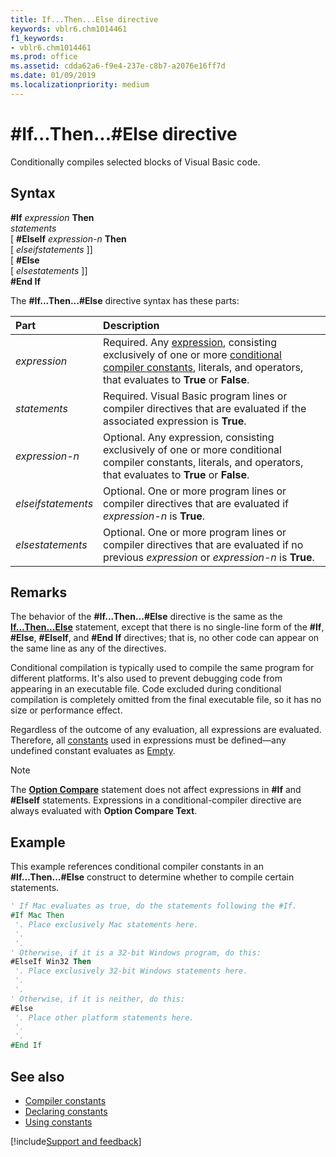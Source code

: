 ```yaml
---
title: If...Then...Else directive
keywords: vblr6.chm1014461
f1_keywords:
- vblr6.chm1014461
ms.prod: office
ms.assetid: cdda62a6-f9e4-237e-c8b7-a2076e16ff7d
ms.date: 01/09/2019
ms.localizationpriority: medium
---
```



# #If...Then...#Else directive

Conditionally compiles selected blocks of Visual Basic code.

## Syntax

**#If** _expression_ **Then**  
 _statements_  
[ **#ElseIf** _expression-n_ **Then**  
[ _elseifstatements_ ]]  
[ **#Else**  
[ _elsestatements_ ]]  
 **#End If**

The **#If...Then...#Else** directive syntax has these parts:

|Part|Description|
|:-----|:-----|
| _expression_|Required. Any [expression](../../Glossary/vbe-glossary.md#expression), consisting exclusively of one or more [conditional compiler constants](../../Glossary/vbe-glossary.md#conditional-compiler-constant), literals, and operators, that evaluates to **True** or **False**.|
| _statements_|Required. Visual Basic program lines or compiler directives that are evaluated if the associated expression is **True**.|
| _expression-n_|Optional. Any expression, consisting exclusively of one or more conditional compiler constants, literals, and operators, that evaluates to **True** or **False**.|
| _elseifstatements_|Optional. One or more program lines or compiler directives that are evaluated if  _expression-n_ is **True**.|
| _elsestatements_|Optional. One or more program lines or compiler directives that are evaluated if no previous  _expression_ or _expression-n_ is **True**.|

## Remarks

The behavior of the **#If...Then...#Else** directive is the same as the **[If...Then...Else](ifthenelse-statement.md)** statement, except that there is no single-line form of the **#If**, **#Else**, **#ElseIf**, and **#End If** directives; that is, no other code can appear on the same line as any of the directives. 

Conditional compilation is typically used to compile the same program for different platforms. It's also used to prevent debugging code from appearing in an executable file. Code excluded during conditional compilation is completely omitted from the final executable file, so it has no size or performance effect.

Regardless of the outcome of any evaluation, all expressions are evaluated. Therefore, all [constants](../../Glossary/vbe-glossary.md#constant) used in expressions must be defined—any undefined constant evaluates as [Empty](../../Glossary/vbe-glossary.md#empty).

> [!NOTE] 
> The **[Option Compare](option-compare-statement.md)** statement does not affect expressions in **#If** and **#ElseIf** statements. Expressions in a conditional-compiler directive are always evaluated with **Option Compare Text**.


## Example

This example references conditional compiler constants in an **#If...Then...#Else** construct to determine whether to compile certain statements.


```vb
' If Mac evaluates as true, do the statements following the #If. 
#If Mac Then 
 '. Place exclusively Mac statements here. 
 '. 
 '. 
' Otherwise, if it is a 32-bit Windows program, do this: 
#ElseIf Win32 Then 
 '. Place exclusively 32-bit Windows statements here. 
 '. 
 '. 
' Otherwise, if it is neither, do this: 
#Else 
 '. Place other platform statements here. 
 '. 
 '. 
#End If
```

## See also

- [Compiler constants](../../concepts/getting-started/compiler-constants.md)
- [Declaring constants](../../concepts/getting-started/declaring-constants.md)
- [Using constants](../../concepts/getting-started/using-constants.md)

[!include[Support and feedback](~/includes/feedback-boilerplate.md)]
